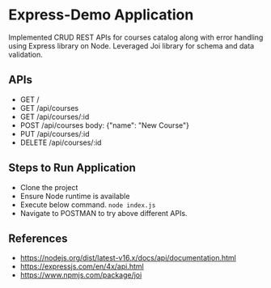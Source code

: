 # Express-Demo Application

Implemented CRUD REST APIs for courses catalog along with error handling using Express library on Node.
Leveraged Joi library for schema and data validation.

## APIs
- GET /
- GET /api/courses
- GET /api/courses/:id 
- POST /api/courses
    body: {"name": "New Course"}
- PUT /api/courses/:id
- DELETE /api/courses/:id

## Steps to Run Application
- Clone the project
- Ensure Node runtime is available
- Execute below command.
    `node index.js`
- Navigate to POSTMAN to try above different APIs.

## References
- https://nodejs.org/dist/latest-v16.x/docs/api/documentation.html
- https://expressjs.com/en/4x/api.html
- https://www.npmjs.com/package/joi
